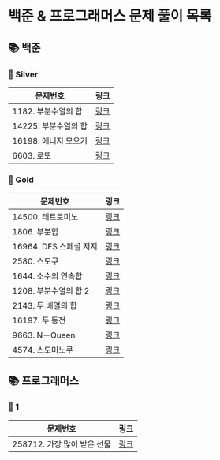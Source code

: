 # 
# 백준 & 프로그래머스 문제 풀이 목록
## 📚 백준
### 🚀 Silver
| 문제번호 | 링크 |
| ----- | ----- |
|1182. 부분수열의 합|[링크](%EB%B0%B1%EC%A4%80%2FSilver%2F1182.%E2%80%85%EB%B6%80%EB%B6%84%EC%88%98%EC%97%B4%EC%9D%98%E2%80%85%ED%95%A9%2FREADME.md)|
|14225. 부분수열의 합|[링크](%EB%B0%B1%EC%A4%80%2FSilver%2F14225.%E2%80%85%EB%B6%80%EB%B6%84%EC%88%98%EC%97%B4%EC%9D%98%E2%80%85%ED%95%A9%2FREADME.md)|
|16198. 에너지 모으기|[링크](%EB%B0%B1%EC%A4%80%2FSilver%2F16198.%E2%80%85%EC%97%90%EB%84%88%EC%A7%80%E2%80%85%EB%AA%A8%EC%9C%BC%EA%B8%B0%2F%EC%97%90%EB%84%88%EC%A7%80%E2%80%85%EB%AA%A8%EC%9C%BC%EA%B8%B0.java)|
|6603. 로또|[링크](%EB%B0%B1%EC%A4%80%2FSilver%2F6603.%E2%80%85%EB%A1%9C%EB%98%90%2FREADME.md)|
### 🚀 Gold
| 문제번호 | 링크 |
| ----- | ----- |
|14500. 테트로미노|[링크](%EB%B0%B1%EC%A4%80%2FGold%2F14500.%E2%80%85%ED%85%8C%ED%8A%B8%EB%A1%9C%EB%AF%B8%EB%85%B8%2F%ED%85%8C%ED%8A%B8%EB%A1%9C%EB%AF%B8%EB%85%B8.java)|
|1806. 부분합|[링크](%EB%B0%B1%EC%A4%80%2FGold%2F1806.%E2%80%85%EB%B6%80%EB%B6%84%ED%95%A9%2F%EB%B6%80%EB%B6%84%ED%95%A9.java)|
|16964. DFS 스페셜 저지|[링크](%EB%B0%B1%EC%A4%80%2FGold%2F16964.%E2%80%85DFS%E2%80%85%EC%8A%A4%ED%8E%98%EC%85%9C%E2%80%85%EC%A0%80%EC%A7%80%2FREADME.md)|
|2580. 스도쿠|[링크](%EB%B0%B1%EC%A4%80%2FGold%2F2580.%E2%80%85%EC%8A%A4%EB%8F%84%EC%BF%A0%2F%EC%8A%A4%EB%8F%84%EC%BF%A0.java)|
|1644. 소수의 연속합|[링크](%EB%B0%B1%EC%A4%80%2FGold%2F1644.%E2%80%85%EC%86%8C%EC%88%98%EC%9D%98%E2%80%85%EC%97%B0%EC%86%8D%ED%95%A9%2F%EC%86%8C%EC%88%98%EC%9D%98%E2%80%85%EC%97%B0%EC%86%8D%ED%95%A9.java)|
|1208. 부분수열의 합 2|[링크](%EB%B0%B1%EC%A4%80%2FGold%2F1208.%E2%80%85%EB%B6%80%EB%B6%84%EC%88%98%EC%97%B4%EC%9D%98%E2%80%85%ED%95%A9%E2%80%852%2F%EB%B6%80%EB%B6%84%EC%88%98%EC%97%B4%EC%9D%98%E2%80%85%ED%95%A9%E2%80%852.java)|
|2143. 두 배열의 합|[링크](%EB%B0%B1%EC%A4%80%2FGold%2F2143.%E2%80%85%EB%91%90%E2%80%85%EB%B0%B0%EC%97%B4%EC%9D%98%E2%80%85%ED%95%A9%2F%EB%91%90%E2%80%85%EB%B0%B0%EC%97%B4%EC%9D%98%E2%80%85%ED%95%A9.java)|
|16197. 두 동전|[링크](%EB%B0%B1%EC%A4%80%2FGold%2F16197.%E2%80%85%EB%91%90%E2%80%85%EB%8F%99%EC%A0%84%2FREADME.md)|
|9663. N－Queen|[링크](%EB%B0%B1%EC%A4%80%2FGold%2F9663.%E2%80%85N%EF%BC%8DQueen%2FREADME.md)|
|4574. 스도미노쿠|[링크](%EB%B0%B1%EC%A4%80%2FGold%2F4574.%E2%80%85%EC%8A%A4%EB%8F%84%EB%AF%B8%EB%85%B8%EC%BF%A0%2F%EC%8A%A4%EB%8F%84%EB%AF%B8%EB%85%B8%EC%BF%A0.java)|
## 📚 프로그래머스
### 🚀 1
| 문제번호 | 링크 |
| ----- | ----- |
|258712. 가장 많이 받은 선물|[링크](%ED%94%84%EB%A1%9C%EA%B7%B8%EB%9E%98%EB%A8%B8%EC%8A%A4%2F1%2F258712.%E2%80%85%EA%B0%80%EC%9E%A5%E2%80%85%EB%A7%8E%EC%9D%B4%E2%80%85%EB%B0%9B%EC%9D%80%E2%80%85%EC%84%A0%EB%AC%BC%2F%EA%B0%80%EC%9E%A5%E2%80%85%EB%A7%8E%EC%9D%B4%E2%80%85%EB%B0%9B%EC%9D%80%E2%80%85%EC%84%A0%EB%AC%BC.java)|
